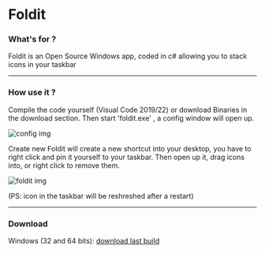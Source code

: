 # Foldit

### What's for ?
Foldit is an Open Source Windows app, coded in c# allowing you to stack icons in your taskbar
***
### How use it ?
Compile the code yourself (Visual Code 2019/22) or download Binaries in the download section.
Then start 'foldit.exe' , a config window will open up.

![config img](http://rochette-arthur.herokuapp.com/public/others/foldit_media_config.png)

Create new Foldit will create a new shortcut into your desktop, you have to right click and pin it yourself to your taskbar.
Then open up it, drag icons into, or right click to remove them.

![foldit img](http://rochette-arthur.herokuapp.com/public/others/foldit_media1.png)

(PS: icon in the taskbar will be reshreshed after a restart)

***
### Download

Windows (32 and 64 bits): [download last build](https://rochette-arthur.herokuapp.com/public/downloads/foldit/Foldit%20release.rar)

